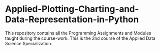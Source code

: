 # Applied-Plotting-Charting-and-Data-Representation-in-Python
This repository contains all the Programming  Assignments and Modules taught during the course-work. This is the 2nd course of the Applied Data Science Specialization.  
